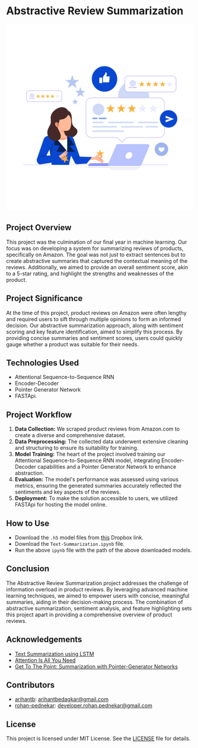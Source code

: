 # Abstractive Review Summarization

![Header](src/static/images/image.png)

## Project Overview

This project was the culmination of our final year in machine learning. Our focus was on developing a system for summarizing reviews of products, specifically on Amazon. The goal was not just to extract sentences but to create abstractive summaries that captured the contextual meaning of the reviews. Additionally, we aimed to provide an overall sentiment score, akin to a 5-star rating, and highlight the strengths and weaknesses of the product.

## Project Significance

At the time of this project, product reviews on Amazon were often lengthy and required users to sift through multiple opinions to form an informed decision. Our abstractive summarization approach, along with sentiment scoring and key feature identification, aimed to simplify this process. By providing concise summaries and sentiment scores, users could quickly gauge whether a product was suitable for their needs.

## Technologies Used

- Attentional Sequence-to-Sequence RNN
- Encoder-Decoder
- Pointer Generator Network
- FASTApi.

## Project Workflow

1. **Data Collection:** We scraped product reviews from Amazon.com to create a diverse and comprehensive dataset.
2. **Data Preprocessing:** The collected data underwent extensive cleaning and structuring to ensure its suitability for training.
3. **Model Training:** The heart of the project involved training our Attentional Sequence-to-Sequence RNN model, integrating Encoder-Decoder capabilities and a Pointer Generator Network to enhance abstraction.
4. **Evaluation:** The model's performance was assessed using various metrics, ensuring the generated summaries accurately reflected the sentiments and key aspects of the reviews.
5. **Deployment:** To make the solution accessible to users, we utilized FASTApi for hosting the model online.

## How to Use

- Download the `.h5` model files from [this](https://www.dropbox.com/scl/fi/x0uk3uvmatd3fpcnwwoq4/model_files.rar?rlkey=9wasxapv7vcj70p70qptpxt49&dl=0) Dropbox link.
- Download the `Text-Summarization.ipynb` file.
- Run the above `ipynb` file with the path of the above downloaded models.

## Conclusion

The Abstractive Review Summarization project addresses the challenge of information overload in product reviews. By leveraging advanced machine learning techniques, we aimed to empower users with concise, meaningful summaries, aiding in their decision-making process. The combination of abstractive summarization, sentiment analysis, and feature highlighting sets this project apart in providing a comprehensive overview of product reviews.

## Acknowledgements

- [Text Summarization using LSTM](https://www.kaggle.com/code/singhabhiiitkgp/text-summarization-using-lstm/notebook)
- [Attention Is All You Need](https://arxiv.org/abs/1706.03762)
- [Get To The Point: Summarization with Pointer-Generator Networks](https://arxiv.org/abs/1704.04368)

## Contributors

- [arihantb](https://github.com/arihantb): [arihantbedagkar@gmail.com](mailto:arihantbedagkar@gmail.com)
- [rohan-pednekar](https://github.com/rohan-pednekar): [developer.rohan.pednekar@gmail.com](mailto:developer.rohan.pednekar@gmail.com)

## License

This project is licensed under MIT License. See the [LICENSE](LICENSE) file for details.
